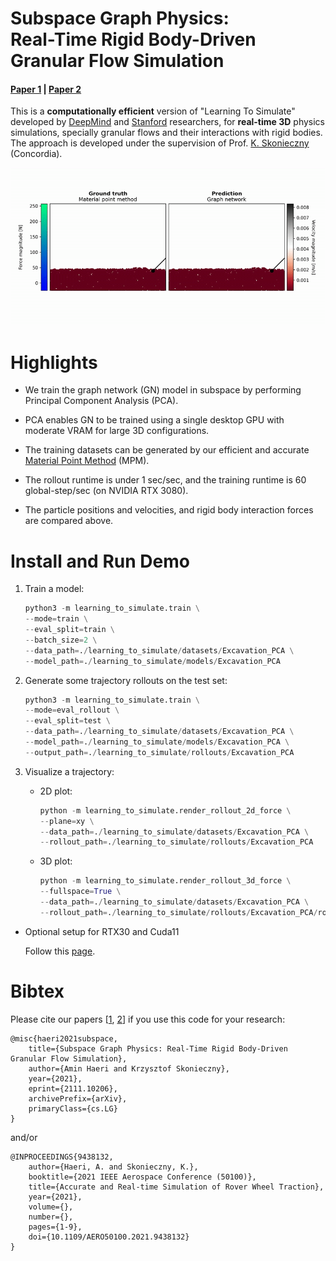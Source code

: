 # Subspace Graph Physics: <br /> Real-Time Rigid Body-Driven Granular Flow Simulation
#### [Paper 1](https://arxiv.org/abs/2111.10206) | [Paper 2](https://ieeexplore.ieee.org/abstract/document/9438132)


This is a <strong>computationally efficient</strong> version of "Learning To Simulate" developed by [DeepMind](https://deepmind.com/research/publications/Learning-to-Simulate-Complex-Physics-with-Graph-Networks) and [Stanford](https://cs.stanford.edu/people/jure) researchers, for <strong>real-time 3D</strong> physics simulations, specially granular flows and their interactions with rigid bodies. The approach is developed under the supervision of Prof. [K. Skonieczny](http://users.encs.concordia.ca/~kskoniec/) (Concordia).

<img src="https://github.com/haeriamin/files/blob/master/excav_ml_4.gif" alt="drawing" width="820">

# Highlights

* We train the graph network (GN) model in subspace by performing Principal Component Analysis (PCA).

* PCA enables GN to be trained using a single desktop GPU with moderate VRAM for large 3D configurations.

* The training datasets can be generated by our efficient and accurate [Material Point Method](https://github.com/haeriamin/MPM-NGF) (MPM).

* The rollout runtime is under 1 sec/sec, and the training runtime is 60 global-step/sec (on NVIDIA RTX 3080).

* The particle positions and velocities, and rigid body interaction forces are compared above.


# Install and Run Demo

1. Train a model:

    ```python
    python3 -m learning_to_simulate.train \
    --mode=train \
    --eval_split=train \
    --batch_size=2 \
    --data_path=./learning_to_simulate/datasets/Excavation_PCA \
    --model_path=./learning_to_simulate/models/Excavation_PCA
    ```

2. Generate some trajectory rollouts on the test set:

    ```python
    python3 -m learning_to_simulate.train \
    --mode=eval_rollout \
    --eval_split=test \
    --data_path=./learning_to_simulate/datasets/Excavation_PCA \
    --model_path=./learning_to_simulate/models/Excavation_PCA \
    --output_path=./learning_to_simulate/rollouts/Excavation_PCA
    ```

3. Visualize a trajectory:

    * 2D plot:

        ```python
        python -m learning_to_simulate.render_rollout_2d_force \
        --plane=xy \
        --data_path=./learning_to_simulate/datasets/Excavation_PCA \
        --rollout_path=./learning_to_simulate/rollouts/Excavation_PCA
        ```

    * 3D plot:

        ```python
        python -m learning_to_simulate.render_rollout_3d_force \
        --fullspace=True \
        --data_path=./learning_to_simulate/datasets/Excavation_PCA \
        --rollout_path=./learning_to_simulate/rollouts/Excavation_PCA/rollout_test_0.pkl
        ```

* Optional setup for RTX30 and Cuda11

    Follow this [page](https://www.pugetsystems.com/labs/hpc/How-To-Install-TensorFlow-1-15-for-NVIDIA-RTX30-GPUs-without-docker-or-CUDA-install-2005/).

# Bibtex
Please cite our papers [[1](https://arxiv.org/abs/2111.01523), [2](https://ieeexplore.ieee.org/abstract/document/9438132)] if you use this code for your research: 
```
@misc{haeri2021subspace,
    title={Subspace Graph Physics: Real-Time Rigid Body-Driven Granular Flow Simulation}, 
    author={Amin Haeri and Krzysztof Skonieczny},
    year={2021},
    eprint={2111.10206},
    archivePrefix={arXiv},
    primaryClass={cs.LG}
}
```
and/or
```
@INPROCEEDINGS{9438132,
    author={Haeri, A. and Skonieczny, K.},
    booktitle={2021 IEEE Aerospace Conference (50100)},
    title={Accurate and Real-time Simulation of Rover Wheel Traction},
    year={2021},
    volume={},
    number={},
    pages={1-9},
    doi={10.1109/AERO50100.2021.9438132}
}
```
